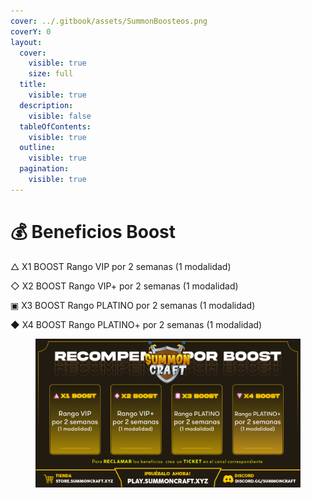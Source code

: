 ```yaml
---
cover: ../.gitbook/assets/SummonBoosteos.png
coverY: 0
layout:
  cover:
    visible: true
    size: full
  title:
    visible: true
  description:
    visible: false
  tableOfContents:
    visible: true
  outline:
    visible: true
  pagination:
    visible: true
---
```


# 💰 Beneficios Boost

△ X1 BOOST Rango VIP por 2 semanas (1 modalidad)

◇ X2 BOOST Rango VIP+ por 2 semanas (1 modalidad)

▣ X3 BOOST Rango PLATINO por 2 semanas (1 modalidad)

◆ X4 BOOST Rango PLATINO+ por 2 semanas (1 modalidad)

<figure><img src="../.gitbook/assets/image.png" alt=""><figcaption></figcaption></figure>
